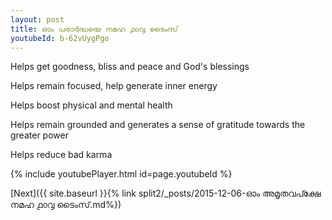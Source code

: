 ```yaml
---
layout: post
title: ഓം പരാർദ്ധയെ നമഹ ൧൦൮ ടൈംസ്
youtubeId: b-62vUygPgo
---
```

 
 
Helps get goodness, bliss and peace and God's blessings
 
Helps remain focused, help generate inner energy 
 
Helps boost physical and mental health 
 
Helps remain grounded and generates a sense of gratitude towards the greater power 
 
Helps reduce bad karma
 
 
 
 


{% include youtubePlayer.html id=page.youtubeId %}
 
[Next]({{ site.baseurl }}{% link  split2/_posts/2015-12-06-ഓം അമൃതവപ്ക്ഷേ നമഹ ൧൦൮ ടൈംസ്.md%})
 
